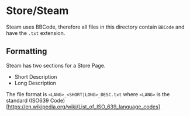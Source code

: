 # Store/Steam

Steam uses BBCode, therefore all files in this directory contain `BBCode` and have the `.txt` extension. 

## Formatting

Steam has two sections for a Store Page.

- Short Description
- Long Description

The file format is `<LANG>_<SHORT|LONG>_DESC.txt` where `<LANG>` is the standard (ISO639 Code)[https://en.wikipedia.org/wiki/List_of_ISO_639_language_codes]